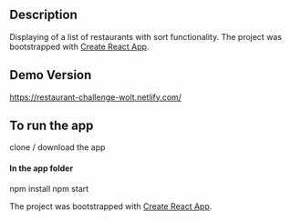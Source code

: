 ## Description

Displaying of a list of restaurants with sort functionality.
The project was bootstrapped with [Create React App](https://github.com/facebook/create-react-app).

## Demo Version

https://restaurant-challenge-wolt.netlify.com/

## To run the app

clone / download the app

#### In the app folder

npm install
npm start

The project was bootstrapped with [Create React App](https://github.com/facebook/create-react-app).
